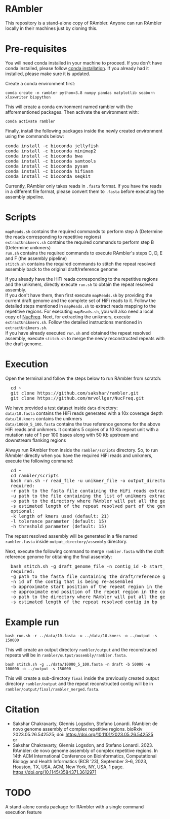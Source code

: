 # RAmbler

This repository is a stand-alone copy of RAmbler. Anyone can run RAmbler locally in their machines just by cloning this.

# Pre-requisites
You will need conda installed in your machine to proceed. If you don't have conda installed, please follow [conda installation](https://conda.io/docs/user-guide/install/). If you already had it installed, please make sure it is updated.

Create a conda environment first:

`conda create -n rambler python=3.8 numpy pandas matplotlib seaborn xlsxwriter biopython`

This will create a conda environment named rambler with the afforementioned packages. Then activate the environment with:

`conda activate rambler`

Finally, install the following packages inside the newly created environment using the commands below:

<pre>
conda install -c bioconda jellyfish
conda install -c bioconda minimap2
conda install -c bioconda bwa
conda install -c bioconda samtools
conda install -c bioconda pysam
conda install -c bioconda hifiasm
conda install -c bioconda seqkit
</pre>

Currently, RAmbler only takes reads in `.fasta` format. If you have the reads in a different file format, please convert them to `.fasta` before executing the assembly pipeline.

# Scripts

`mapReads.sh` contains the required commands to perform step A (Determine the reads corresponding to repetitive regions)  
`extractUnikmers.sh` contains the required commands to perform step B (Determine unikmers)  
`run.sh` contains the required commands to execute RAmbler's steps C, D, E and F (the assembly pipeline)  
`stitch.sh` contains the required commands to stitch the repeat resolved assembly back to the original draft/reference genome

If you already have the HiFi reads corresponding to the repetitive regions and the unikmers, directly execute `run.sh` to obtain the repeat resolved assembly.  
If you don't have them, then first execute `mapReads.sh` by providing the current draft genome and the complete set of HiFi reads to it. Follow the detailed steps mentioned in `mapReads.sh` to extract reads mapping to the repetitive regions. For executing `mapReads.sh`, you will also need a local copy of [NucFreq](https://github.com/mrvollger/NucFreq). Next, for extracting the unikmers, execute `extractUnikmers.sh`. Follow the detailed instructions mentioned in `extractUnikmers.sh`.  
If you have already executed `run.sh` and obtained the repeat resolved assembly, execute `stitch.sh` to merge the newly reconstructed repeats with the draft genome.

# Execution

Open the terminal and follow the steps below to run RAmbler from scratch:
<pre>
  cd ~
  git clone https://github.com/sakshar/rambler.git
  git clone https://github.com/mrvollger/NucFreq.git
</pre>

We have provided a test dataset inside `data` directory:  
`data/10.fasta` contains the HiFi reads generated with a 10x coverage depth  
`data/10.kmers` contains the unikmers  
`data/10000_5_100.fasta` contains the true reference genome for the above HiFi reads and unikmers. It contains 5 copies of a 10 Kb repeat unit with a mutation rate of 1 per 100 bases along with 50 Kb upstream and downstream flanking regions  

Always run RAmbler from inside the `rambler/scripts` directory. So, to run RAmbler directly when you have the required HiFi reads and unikmers, execute the following command:
<pre>
  cd ~
  cd rambler/scripts
  bash run.sh -r read_file -u unikmer_file -o output_directory -s assembly_length [-k kmer_length] [-l tolerance] [-h threshold]
  required:
  -r path to the fasta file containing the HiFi reads extracted in step A
  -u path to the file containing the list of unikmers extracted in step B
  -o path to the directory where RAmbler will put all the generated outputs
  -s estimated length of the repeat resolved part of the genome in bp
  optional:
  -k length of kmers used (default: 21)
  -l tolerance parameter (default: 15)
  -h threshold parameter (default: 15)
</pre>

The repeat resolved assembly will be generated in a file named `rambler.fasta` inside `output_directory/assembly` directory.

Next, execute the following command to merge `rambler.fasta` with the draft reference genome for obtaining the final assembly:
<pre>
  bash stitch.sh -g draft_genome_file -n contig_id -b start_position -e end_position -o output_directory -s contig_length
  required:
  -g path to the fasta file containing the draft/reference genome
  -n id of the contig that is being re-assembled
  -b approximate start position of the repeat region in the contig sequence from the draft genome (if stitching at the end, put -1)
  -e approximate end position of the repeat region in the contig sequence from the draft genome (if stitching at the beginning, put -1)
  -o path to the directory where RAmbler will put all the generated outputs (always put the same one as run.sh)
  -s estimated length of the repeat resolved contig in bp
</pre>

# Example run

`bash run.sh -r ../data/10.fasta -u ../data/10.kmers -o ../output -s 150000`  

This will create an output directory `rambler/output` and the reconstruced repeats will be in `rambler/output/assembly/rambler.fasta`.

`bash stitch.sh -g ../data/10000_5_100.fasta -n draft -b 50000 -e 100000 -o ../output -s 150000`

This will create a sub-directory `final` inside the previously created output directory `rambler/output` and the repeat reconstructed contig will be in `rambler/output/final/rambler_merged.fasta`.

# Citation
- Sakshar Chakravarty, Glennis Logsdon, Stefano Lonardi. RAmbler: de novo genome assembly of complex repetitive regions. bioRxiv 2023.05.26.542525; doi: https://doi.org/10.1101/2023.05.26.542525  
or
- Sakshar Chakravarty, Glennis Logsdon, and Stefano Lonardi. 2023. RAmbler: de novo genome assembly of complex repetitive regions. In 14th ACM International Conference on Bioinformatics, Computational Biology and Health Informatics (BCB ’23), September 3–6, 2023, Houston, TX, USA. ACM, New York, NY, USA, 1 page. https://doi.org/10.1145/3584371.3612971 

# TODO
A stand-alone conda package for RAmbler with a single command execution feature

